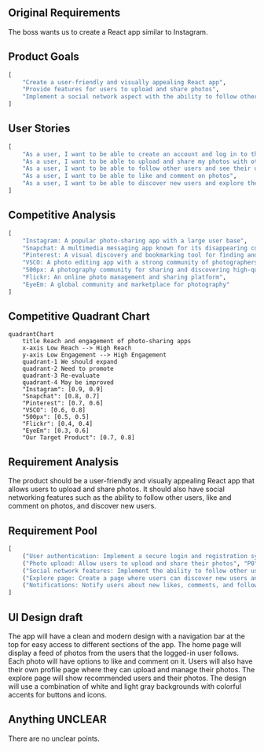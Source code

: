 ## Original Requirements
The boss wants us to create a React app similar to Instagram.

## Product Goals
```python
[
    "Create a user-friendly and visually appealing React app",
    "Provide features for users to upload and share photos",
    "Implement a social network aspect with the ability to follow other users and like/comment on their photos"
]
```

## User Stories
```python
[
    "As a user, I want to be able to create an account and log in to the app",
    "As a user, I want to be able to upload and share my photos with others",
    "As a user, I want to be able to follow other users and see their uploaded photos in my feed",
    "As a user, I want to be able to like and comment on photos",
    "As a user, I want to be able to discover new users and explore their photos"
]
```

## Competitive Analysis
```python
[
    "Instagram: A popular photo-sharing app with a large user base",
    "Snapchat: A multimedia messaging app known for its disappearing content",
    "Pinterest: A visual discovery and bookmarking tool for finding and saving creative ideas",
    "VSCO: A photo editing app with a strong community of photographers",
    "500px: A photography community for sharing and discovering high-quality photos",
    "Flickr: An online photo management and sharing platform",
    "EyeEm: A global community and marketplace for photography"
]
```

## Competitive Quadrant Chart
```mermaid
quadrantChart
    title Reach and engagement of photo-sharing apps
    x-axis Low Reach --> High Reach
    y-axis Low Engagement --> High Engagement
    quadrant-1 We should expand
    quadrant-2 Need to promote
    quadrant-3 Re-evaluate
    quadrant-4 May be improved
    "Instagram": [0.9, 0.9]
    "Snapchat": [0.8, 0.7]
    "Pinterest": [0.7, 0.6]
    "VSCO": [0.6, 0.8]
    "500px": [0.5, 0.5]
    "Flickr": [0.4, 0.4]
    "EyeEm": [0.3, 0.6]
    "Our Target Product": [0.7, 0.8]
```

## Requirement Analysis
The product should be a user-friendly and visually appealing React app that allows users to upload and share photos. It should also have social networking features such as the ability to follow other users, like and comment on photos, and discover new users.

## Requirement Pool
```python
[
    ("User authentication: Implement a secure login and registration system", "P0"),
    ("Photo upload: Allow users to upload and share their photos", "P0"),
    ("Social network features: Implement the ability to follow other users, like and comment on photos", "P0"),
    ("Explore page: Create a page where users can discover new users and explore their photos", "P1"),
    ("Notifications: Notify users about new likes, comments, and followers", "P2")
]
```

## UI Design draft
The app will have a clean and modern design with a navigation bar at the top for easy access to different sections of the app. The home page will display a feed of photos from the users that the logged-in user follows. Each photo will have options to like and comment on it. Users will also have their own profile page where they can upload and manage their photos. The explore page will show recommended users and their photos. The design will use a combination of white and light gray backgrounds with colorful accents for buttons and icons.

## Anything UNCLEAR
There are no unclear points.